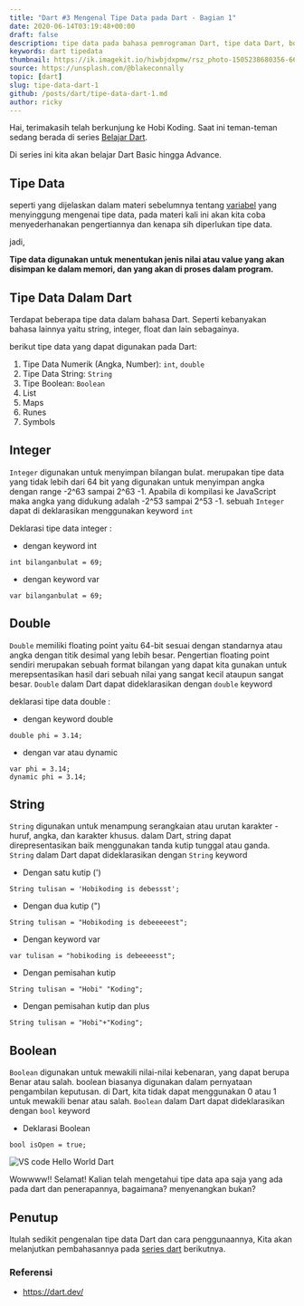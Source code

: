 ```yaml
---
title: "Dart #3 Mengenal Tipe Data pada Dart - Bagian 1"
date: 2020-06-14T03:19:48+00:00
draft: false
description: tipe data pada bahasa pemrograman Dart, tipe data Dart, boolean, string, Double Dart
keywords: dart tipedata
thumbnail: https://ik.imagekit.io/hiwbjdxpmw/rsz_photo-1505238680356-667803448bb6_PVqyH_0j4.jpg
source: https://unsplash.com/@blakeconnally
topic: [dart]
slug: tipe-data-dart-1
github: /posts/dart/tipe-data-dart-1.md
author: ricky
---
```


Hai, terimakasih telah berkunjung ke Hobi Koding. Saat ini teman-teman sedang berada di series [Belajar Dart](https://hobikoding.com/series/dart/).

Di series ini kita akan belajar Dart Basic hingga Advance.


## Tipe Data

seperti yang dijelaskan dalam materi sebelumnya tentang [variabel](https://hobikoding.com/variabel-dart/) yang menyinggung mengenai tipe data, pada materi kali ini akan kita
coba menyederhanakan pengertiannya dan kenapa sih diperlukan tipe data.

jadi,

**Tipe data digunakan untuk menentukan jenis nilai atau value yang akan disimpan ke dalam memori, dan yang akan di proses dalam program.**

## Tipe Data Dalam Dart

Terdapat beberapa tipe data dalam bahasa Dart. Seperti kebanyakan bahasa lainnya yaitu string, integer, float dan lain sebagainya.

berikut tipe data yang dapat digunakan pada Dart:

1. Tipe Data Numerik (Angka, Number): `int`, `double`
2. Tipe Data String: `String`
3. Tipe Boolean: `Boolean`
4. List
5. Maps
6. Runes
7. Symbols


## Integer


`Integer` digunakan untuk menyimpan bilangan bulat. merupakan tipe data yang tidak lebih dari 64 bit yang digunakan untuk menyimpan angka dengan range -2^63 sampai 2^63 -1. Apabila di kompilasi ke JavaScript maka angka yang didukung adalah -2^53 sampai 2^53 -1.
sebuah `Integer` dapat di deklarasikan menggunakan keyword `int`

Deklarasi tipe data integer :

- dengan keyword int

```
int bilanganbulat = 69;
```

- dengan keyword var

```
var bilanganbulat = 69;
```

## Double

`Double` memiliki floating point yaitu 64-bit sesuai dengan standarnya atau 
angka dengan titik desimal yang lebih besar. Pengertian floating point sendiri merupakan sebuah format bilangan yang dapat kita gunakan untuk merepsentasikan hasil dari sebuah nilai yang sangat kecil ataupun sangat besar.  `Double` dalam Dart dapat dideklarasikan dengan `double` keyword

deklarasi tipe data double :

- dengan keyword double
```
double phi = 3.14;

```

- dengan var atau dynamic
```
var phi = 3.14;
dynamic phi = 3.14;
```


## String

`String` digunakan untuk menampung serangkaian atau urutan karakter - huruf, angka, dan karakter khusus. dalam Dart, string dapat direpresentasikan baik menggunakan tanda kutip tunggal atau ganda. `String` dalam Dart dapat dideklarasikan dengan `String` keyword

- Dengan satu kutip (')

```
String tulisan = 'Hobikoding is debessst';
```

- Dengan dua kutip (")

```
String tulisan = "Hobikoding is debeeeeest";
```

- Dengan keyword var

```
var tulisan = "hobikoding is debeeeesst";
```

- Dengan pemisahan kutip

```
String tulisan = "Hobi" "Koding";
```

- Dengan pemisahan kutip dan plus 

```
String tulisan = "Hobi"+"Koding";
```

## Boolean

`Boolean` digunakan untuk mewakili nilai-nilai kebenaran, yang dapat berupa Benar atau salah. boolean biasanya digunakan dalam pernyataan pengambilan keputusan. di Dart, kita tidak dapat menggunakan 0 atau 1 untuk mewakili benar atau salah. `Boolean` dalam Dart dapat dideklarasikan dengan `bool` keyword

- Deklarasi Boolean


```
bool isOpen = true;
```





![VS code Hello World Dart](https://images.unsplash.com/photo-1527269534026-c86f4009eace?ixlib=rb-1.2.1&ixid=eyJhcHBfaWQiOjEyMDd9&auto=format&fit=crop&w=800&q=80)

Wowwww!! Selamat! Kalian telah mengetahui tipe data apa saja yang ada pada dart dan penerapannya, bagaimana? menyenangkan bukan?

## Penutup

Itulah sedikit pengenalan tipe data Dart dan cara penggunaannya, Kita akan melanjutkan pembahasannya pada [series dart](https://hobikoding.com/series/dart/) berikutnya.

### Referensi

- https://dart.dev/

